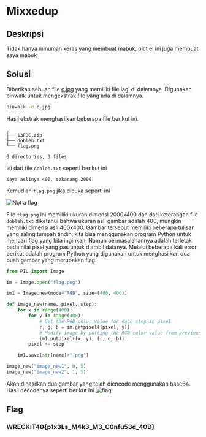 # Mixxedup

## Deskripsi
Tidak hanya minuman keras yang membuat mabuk, pict el ini juga membuat saya mabuk

## Solusi
Diberikan sebuah file [c.jpg](./Challenge/c.jpg) yang memiliki file lagi di dalamnya. Digunakan binwalk untuk mengekstrak file yang ada di dalamnya.

``` bash
binwalk -e c.jpg
```

Hasil ekstrak menghasilkan beberapa file berikut ini.
```
.
├── 13FDC.zip
├── dobleh.txt
└── flag.png

0 directories, 3 files
```

Isi dari file `dobleh.txt` seperti berikut ini
```
saya aslinya 400, sekarang 2000
```
Kemudian `flag.png` jika dibuka seperti ini

![Not a flag](https://user-images.githubusercontent.com/88087942/235346729-7d239577-8aff-4c59-a19b-7274e77ae747.png)

File `flag.png` ini memiliki ukuran dimensi 2000x400 dan dari keterangan file `dobleh.txt` diketahui bahwa ukuran asli gambar adalah 400, mungkin memiliki dimensi asli 400x400.
Gambar tersebut memiliki beberapa tulisan yang saling tumpah tindih, kita bisa menggunakan program Python untuk mencari flag yang kita inginkan. Namun permasalahannya adalah terletak pada nilai pixel yang pas untuk diambil datanya.
Melalui beberapa kali error berikut adalah program Python yang digunakan untuk menghasilkan dua buah gambar yang merupakan flag.

```python
from PIL import Image

im = Image.open("flag.png")

im1 = Image.new(mode="RGB", size=(400, 400))

def image_new(name, pixel, step):
	for x in range(400):
		for y in range(400):
			# Get the RGB color value for each step in pixel
			r, g, b = im.getpixel((pixel, y))
			# Modify image by putting the RGB color value from previous step
			im1.putpixel((x, y), (r, g, b))
		pixel += step

	im1.save(str(name)+".png")

image_new("image_new1", 0, 5)
image_new("image_new2", 1, 5)
```

Akan dihasilkan dua gambar yang telah diencode menggunakan base64. Hasil decodenya seperti berikut ini
![flag](https://user-images.githubusercontent.com/88087942/235347120-fda9bd1b-2fd0-4305-9239-feb2d6e6999e.png)

## Flag
### WRECKIT40{p1x3Ls_M4k3_M3_C0nfu53d_40D}
